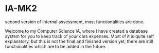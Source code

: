 # IA-MK2
second version of internal assessment, most functionalities are done. 

Welcome to my Computer Science IA, where I have created a database system for you to keep track of your cars expenses. Most of it is quite self explanatory, but this is not the final and finished version yet; there are still functionalities which are to be added in the future.
